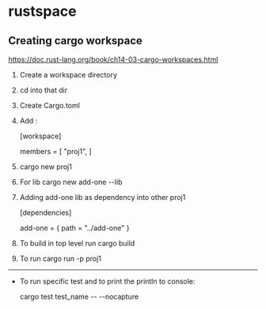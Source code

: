 # rustspace

## Creating cargo workspace 
https://doc.rust-lang.org/book/ch14-03-cargo-workspaces.html

1. Create a workspace directory

2. cd into that dir

3. Create Cargo.toml

4. Add : 

    [workspace]

    members = [
        "proj1",
    ]

5. cargo new proj1

6. For lib cargo new add-one --lib

7. Adding add-one lib as dependency into other proj1

    [dependencies]

    add-one = { path = "../add-one" }

8. To build in top level run
    cargo build

9. To run 
    cargo run -p proj1
    
---

* To run specific test and to print the println to console:

    cargo test test_name -- --nocapture




